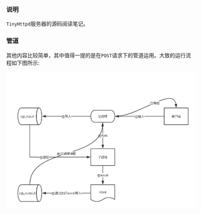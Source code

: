 ### 说明
`TinyHttpd`服务器的源码阅读笔记。

### 管道
其他内容比较简单，其中值得一提的是在`POST`请求下的管道运用。大致的运行流程如下图所示:

![frame](/pipe.png)
